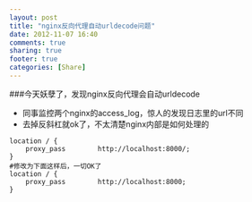 ```yaml
---
layout: post
title: "nginx反向代理自动urldecode问题"
date: 2012-11-07 16:40
comments: true
sharing: true
footer: true
categories: [Share]
---
```


###今天妖孽了，发现nginx反向代理会自动urldecode

+ 同事监控两个nginx的access_log，惊人的发现日志里的url不同
+ 去掉反斜杠就ok了，不太清楚nginx内部是如何处理的


```
location / {
    proxy_pass        http://localhost:8000/;
}
#修改为下面这样后，一切OK了
location / {
    proxy_pass        http://localhost:8000;
}
```
